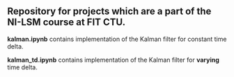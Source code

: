 ## Repository for projects which are a part of the NI-LSM course at FIT CTU.

**kalman.ipynb** contains implementation of the Kalman filter for constant time delta.

**kalman_td.ipynb** contains implementation of the Kalman filter for **varying** time delta.
